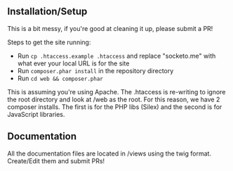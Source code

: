 ## Installation/Setup

This is a bit messy, if you're good at cleaning it up, please submit a PR!

Steps to get the site running:
* Run `cp .htaccess.example .htaccess` and replace "socketo.me" with what ever your local URL is for the site
* Run `composer.phar install` in the repository directory
* Run `cd web && composer.phar`

This is assuming you're using Apache.  The .htaccess is re-writing to ignore the root directory and look at /web as the root. 
For this reason, we have 2 composer installs.  The first is for the PHP libs (Silex) and the second is for JavaScript libraries.

## Documentation

All the documentation files are located in /views using the twig format.  Create/Edit them and submit PRs!